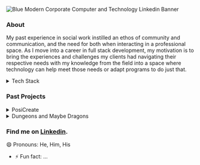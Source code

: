 
![Blue Modern Corporate Computer and Technology Linkedin Banner](https://user-images.githubusercontent.com/103221353/185683348-c81b764d-bca3-4ee5-8d39-cca681d6c74d.png)


### About
My past experience in social work instilled an ethos of community and communication, and the need for both when interacting in a professional space. As I move into a career in full stack development, my motivation is to bring the experiences and challenges my clients had navigating their respective needs with my knowledge from the field into a space where technology can help meet those needs or adapt programs to do just that.

<details><summary>Tech Stack</summary>
<p>
- HTLM 5
- JavaScript
- CSS3
- Express
- Context
- JEST
- TDD
- Serialization
- React
- Node
- Material UI
- PostgreSQL/SQL
</p>
</details>




### Past Projects
<details><summary>
PosiCreate</summary>
[Go to Project Demo](https://inquisitive-trifle-b4e711.netlify.app/index.html)
<p>A motivational application providing positive quotes, healthy
activities and a personal journal.
MOB coded during a 5 day sprint week utilizing full CRUD,
dynamic drop-downs and a random quote generator.</p>
</details>

<details><summary>
Dungeons and Maybe Dragons</summary>
[Go to Project Demo](https://deploy-preview-8--jolly-starship-a2f617.netlify.app/)
<p>A character sheet generator for D&D for new players.
MOB coded during a 5 day sprint week implementing a
dynamic list from APIs that allows you to store personalized
characters, and update them based on different campaigns
or storylines.
</p>
</details>



### Find me on [Linkedin](linkedin.com/in/seanmoriarty1).



😄 Pronouns: He, Him, His
- ⚡ Fun fact: ...

